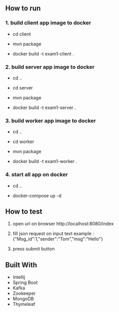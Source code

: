 ## How to run

### 1. build client app image to docker

  - cd client

  - mvn package

  - docker build -t exam1-client .

### 2. build server app image to docker

  - cd ..

  - cd server

  - mvn package

  - docker build -t exam1-server .

### 3. build worker app image to docker

  - cd ..

  - cd worker

  - mvn package

  - docker build -t exam1-worker .

### 4. start all app on docker

  - cd ..

  - docker-compose up -d

## How to test

1. open url on browser http://localhost:8080/index

2. fill json request on input text example : {"Msg_id":1,"sender":"Tom","msg":"Hello"}

3. press submit button

## Built With

* Intellij
* Spring Boot
* Kafka
* Zookeeper
* MongoDB
* Thymeleaf

